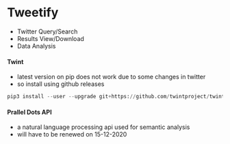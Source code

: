 # Tweetify

- Twitter Query/Search
- Results View/Download
- Data Analysis

#### Twint 

- latest version on pip does not work due to some changes in twitter
- so install using github releases
```python
pip3 install --user --upgrade git+https://github.com/twintproject/twint.git@origin/master#egg=twint
```

#### Prallel Dots API

- a natural language processing api used for semantic analysis
- will have to be renewed on 15-12-2020

